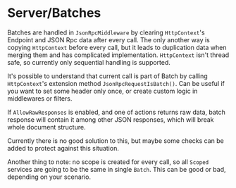# Server/Batches

Batches are handled in `JsonRpcMiddleware` by clearing `HttpContext`'s Endpoint and JSON Rpc data after every call.
The only another way is copying `HttpContext` before every call, but it leads to duplication data when merging them and has complicated implementation.
`HttpContext` isn't thread safe, so currently only sequential handling is supported.

It's possible to understand that current call is part of Batch by calling `HttpContext`'s extension method `JsonRpcRequestIsBatch()`.
Can be useful if you want to set some header only once, or create custom logic in middlewares or filters.

If `AllowRawResponses` is enabled, and one of actions returns raw data,
batch response will contain it among other JSON responses, which will break whole document structure.

Currently there is no good solution to this, but maybe some checks can be added to protect against this situation.

Another thing to note: no scope is created for every call, so all `Scoped` services are going to be the same in single `Batch`.
This can be good or bad, depending on your scenario.